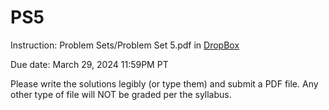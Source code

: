 # PS5

Instruction: Problem Sets/Problem Set 5.pdf in [DropBox](https://www.dropbox.com/scl/fo/qwybf3cyuasxmzbwevhkv/h?rlkey=vkurqobxxr4j6xb93dbilcb43&dl=0)

Due date: March 29, 2024 11:59PM PT

Please write the solutions legibly (or type them) and submit a PDF file. Any other type of file will NOT be graded per the syllabus.
